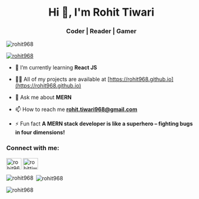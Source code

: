 <h1 align="center">Hi 👋, I'm Rohit Tiwari</h1>
<h3 align="center">Coder | Reader | Gamer</h3>

<p align="left"> <img src="https://komarev.com/ghpvc/?username=rohit968&label=Profile%20views&color=0e75b6&style=flat" alt="rohit968" /> </p>

<p align="left"> <a href="https://github.com/ryo-ma/github-profile-trophy"><img src="https://github-profile-trophy.vercel.app/?username=rohit968" alt="rohit968" /></a> </p>

- 🌱 I’m currently learning **React JS**

- 👨‍💻 All of my projects are available at [https://rohit968.github.io](https://rohit968.github.io)

- 💬 Ask me about **MERN**

- 📫 How to reach me **rohit.tiwari968@gmail.com**

- ⚡ Fun fact **A MERN stack developer is like a superhero – fighting bugs in four dimensions!**

<h3 align="left">Connect with me:</h3>
<p align="left">
<a href="https://dev.to/rohit968" target="blank"><img align="center" src="https://raw.githubusercontent.com/rahuldkjain/github-profile-readme-generator/master/src/images/icons/Social/devto.svg" alt="rohit968" height="30" width="40" /></a>
<a href="https://twitter.com/rohittiwari968" target="blank"><img align="center" src="https://raw.githubusercontent.com/rahuldkjain/github-profile-readme-generator/master/src/images/icons/Social/twitter.svg" alt="rohittiwari968" height="30" width="40" /></a>
</p>

<p><img align="left" src="https://github-readme-stats.vercel.app/api/top-langs?username=rohit968&show_icons=true&locale=en&layout=compact" alt="rohit968" /></p>

<p>&nbsp;<img align="center" src="https://github-readme-stats.vercel.app/api?username=rohit968&show_icons=true&locale=en" alt="rohit968" /></p>

<p><img align="center" src="https://github-readme-streak-stats.herokuapp.com/?user=rohit968&" alt="rohit968" /></p>

